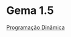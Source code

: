 # Gema 1.5

[Programação Dinâmica](https://github.com/icmcgema/gema1.5/wiki/Programa%C3%A7%C3%A3o-Din%C3%A2mica)
